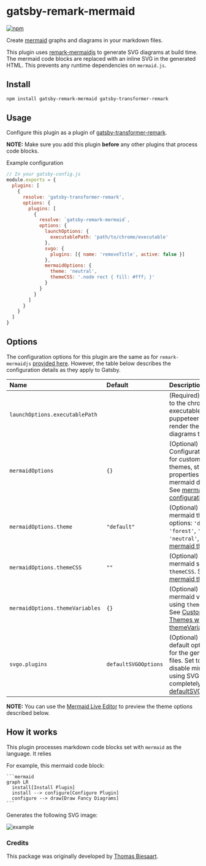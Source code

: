 # gatsby-remark-mermaid

[![npm](https://img.shields.io/npm/v/gatsby-remark-mermaid.svg?style=flat-square)](https://www.npmjs.com/package/gatsby-remark-mermaid)

Create [mermaid](https://mermaidjs.github.io/) graphs and diagrams in your markdown files.

This plugin uses [remark-mermaidjs](https://github.com/remcohaszing/remark-mermaidjs) to generate
SVG diagrams at build time. The mermaid code blocks are replaced with an inline SVG in the generated
HTML. This prevents any runtime dependencies on `mermaid.js`.

## Install

```sh
npm install gatsby-remark-mermaid gatsby-transformer-remark
```

## Usage

Configure this plugin as a plugin of
[gatsby-transformer-remark](https://www.gatsbyjs.com/plugins/gatsby-transformer-remark/).

**NOTE:** Make sure you add this plugin **before** any other plugins that process code blocks.

Example configuration

```js
// In your gatsby-config.js
module.exports = {
  plugins: [
    {
      resolve: 'gatsby-transformer-remark',
      options: {
        plugins: [
          {
            resolve: `gatsby-remark-mermaid`,
            options: {
              launchOptions: {
                executablePath: 'path/to/chrome/executable'
              },
              svgo: {
                plugins: [{ name: 'removeTitle', active: false }]
              },
              mermaidOptions: {
                theme: 'neutral',
                themeCSS: '.node rect { fill: #fff; }'
              }
            }
          }
        ]
      }
    }
  ]
}
```

## Options

The configuration options for this plugin are the same as for `remark-mermaidjs`
[provided here](https://github.com/remcohaszing/remark-mermaidjs#options). However, the table below
describes the configuration details as they apply to Gatsby.

| Name                            | Default              | Description                                                                                                                                                                                                                             |
| :------------------------------ | :------------------- | :-------------------------------------------------------------------------------------------------------------------------------------------------------------------------------------------------------------------------------------- |
| `launchOptions.executablePath`  |                      | (Required) String path to the chrome executable that puppeteer uses to render the mermaid diagrams to SVGs.                                                                                                                             |
| `mermaidOptions`                | `{}`                 | (Optional) Configuration object for customizing themes, styles, and properties of all mermaid diagrams. See [mermaidAPI configuration options](https://mermaid-js.github.io/mermaid/#/Setup).                                           |
| `mermaidOptions.theme`          | `"default"`          | (Optional) Name of mermaid theme. Valid options: `'default'`, `'forest'`, `'dark'`, `'neutral'`, `'null'`. See [mermaid themes](https://mermaid-js.github.io/mermaid/#/Setup?id=theme).                                                 |
| `mermaidOptions.themeCSS`       | `""`                 | (Optional) Override mermaid styles using `themeCSS`. See [mermaid themes](https://mermaid-js.github.io/mermaid/#/Setup?id=theme).                                                                                                       |
| `mermaidOptions.themeVariables` | `{}`                 | (Optional) Override mermaid variables using `themeVariables`. See [Customizing Themes with themeVariables](https://mermaid-js.github.io/mermaid/#/./theming?id=customizing-themes-with-themevariablesSpecifies).)                       |
| `svgo.plugins`                  | `defaultSVGOOptions` | (Optional) Override default optimizations for the generated SVG files. Set to `null` to disable minifying using SVGO completely. See [defaultSVGOOptions](https://github.com/remcohaszing/remark-mermaidjs/blob/v4.0.0/index.ts#L18)).) |

**NOTE:** You can use the [Mermaid Live Editor](https://mermaidjs.github.io/mermaid-live-editor) to
preview the theme options described below.

## How it works

This plugin processes markdown code blocks set with `mermaid` as the language. It relies

For example, this mermaid code block:

    ```mermaid
    graph LR
      install[Install Plugin]
      install --> configure[Configure Plugin]
      configure --> draw[Draw Fancy Diagrams]
    ```

Generates the following SVG image:

![example](https://github.com/remcohaszing/gatsby-remark-mermaid/raw/HEAD/example_graph.png)

### Credits

This package was originally developed by [Thomas Biesaart](https://github.com/ChappIO).
